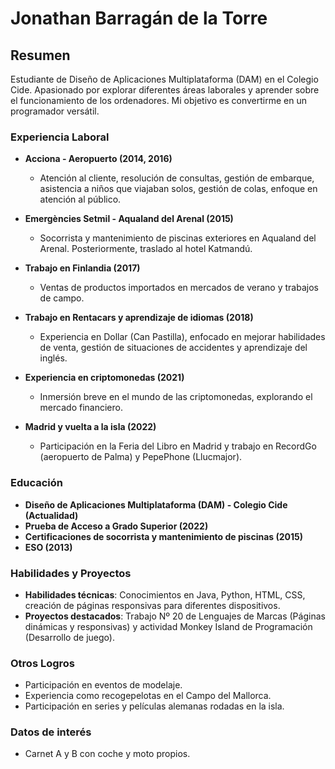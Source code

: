 # Jonathan Barragán de la Torre

## Resumen
Estudiante de Diseño de Aplicaciones Multiplataforma (DAM) en el Colegio Cide. Apasionado por explorar diferentes áreas laborales y aprender sobre el funcionamiento de los ordenadores. Mi objetivo es convertirme en un programador versátil.

### Experiencia Laboral
- **Acciona - Aeropuerto (2014, 2016)**
  - Atención al cliente, resolución de consultas, gestión de embarque, asistencia a niños que viajaban solos, gestión de colas, enfoque en atención al público.
  
- **Emergències Setmil - Aqualand del Arenal (2015)**
  - Socorrista y mantenimiento de piscinas exteriores en Aqualand del Arenal. Posteriormente, traslado al hotel Katmandú.
  
- **Trabajo en Finlandia (2017)**
  - Ventas de productos importados en mercados de verano y trabajos de campo.
  
- **Trabajo en Rentacars y aprendizaje de idiomas (2018)**
  - Experiencia en Dollar (Can Pastilla), enfocado en mejorar habilidades de venta, gestión de situaciones de accidentes y aprendizaje del inglés.
  
- **Experiencia en criptomonedas (2021)**
  - Inmersión breve en el mundo de las criptomonedas, explorando el mercado financiero.
  
- **Madrid y vuelta a la isla (2022)**
  - Participación en la Feria del Libro en Madrid y trabajo en RecordGo (aeropuerto de Palma) y PepePhone (Llucmajor).

### Educación
- **Diseño de Aplicaciones Multiplataforma (DAM) - Colegio Cide (Actualidad)**
- **Prueba de Acceso a Grado Superior (2022)**
- **Certificaciones de socorrista y mantenimiento de piscinas (2015)**
- **ESO (2013)**

### Habilidades y Proyectos
- **Habilidades técnicas**: Conocimientos en Java, Python, HTML, CSS, creación de páginas responsivas para diferentes dispositivos.
- **Proyectos destacados**: Trabajo Nº 20 de Lenguajes de Marcas (Páginas dinámicas y responsivas) y actividad Monkey Island de Programación (Desarrollo de juego).

### Otros Logros
- Participación en eventos de modelaje.
- Experiencia como recogepelotas en el Campo del Mallorca.
- Participación en series y películas alemanas rodadas en la isla.


### Datos de interés
- Carnet A y B con coche y moto propios.

